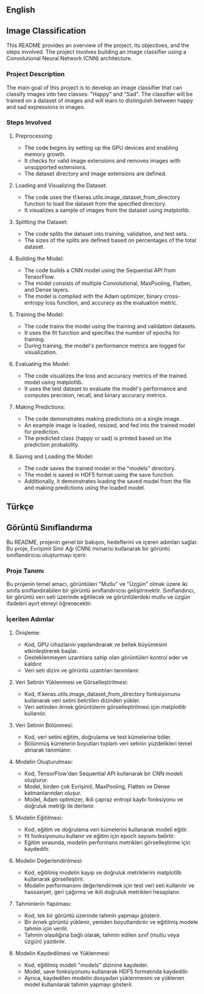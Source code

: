 ## English
## Image Classification

This README provides an overview of the project, its objectives, and the steps involved. The project involves building an image classifier using a Convolutional Neural Network (CNN) architecture.

### Project Description
The main goal of this project is to develop an image classifier that can classify images into two classes: "Happy" and "Sad". The classifier will be trained on a dataset of images and will learn to distinguish between happy and sad expressions in images.

### Steps Involved
1. Preprocessing:
	- The code begins by setting up the GPU devices and enabling memory growth.
	- It checks for valid image extensions and removes images with unsupported extensions.
	- The dataset directory and image extensions are defined.

2. Loading and Visualizing the Dataset:
	- The code uses the tf.keras.utils.image_dataset_from_directory function to load the dataset from the specified directory.
	- It visualizes a sample of images from the dataset using matplotlib.

3. Splitting the Dataset:
	- The code splits the dataset into training, validation, and test sets.
	- The sizes of the splits are defined based on percentages of the total dataset.

4. Building the Model:
	- The code builds a CNN model using the Sequential API from TensorFlow.
	- The model consists of multiple Convolutional, MaxPooling, Flatten, and Dense layers.
	- The model is compiled with the Adam optimizer, binary cross-entropy loss function, and accuracy as the evaluation metric.

5. Training the Model:
	- The code trains the model using the training and validation datasets.
	- It uses the fit function and specifies the number of epochs for training.
	- During training, the model's performance metrics are logged for visualization.

6. Evaluating the Model:
	- The code visualizes the loss and accuracy metrics of the trained model using matplotlib.
	- It uses the test dataset to evaluate the model's performance and computes precision, recall, and binary accuracy metrics.

7. Making Predictions:
	- The code demonstrates making predictions on a single image.
	- An example image is loaded, resized, and fed into the trained model for prediction.
	- The predicted class (happy or sad) is printed based on the prediction probability.

8. Saving and Loading the Model:
	- The code saves the trained model in the "models" directory.
	- The model is saved in HDF5 format using the save function.
	- Additionally, it demonstrates loading the saved model from the file and making predictions using the loaded model.



## Türkçe
## Görüntü Sınıflandırma
Bu README, projenin genel bir bakışını, hedeflerini ve içeren adımları sağlar. Bu proje, Evrişimli Sinir Ağı (CNN) mimarisi kullanarak bir görüntü sınıflandırıcısı oluşturmayı içerir.

### Proje Tanımı
Bu projenin temel amacı, görüntüleri "Mutlu" ve "Üzgün" olmak üzere iki sınıfa sınıflandırabilen bir görüntü sınıflandırıcısı geliştirmektir. Sınıflandırıcı, bir görüntü veri seti üzerinde eğitilecek ve görüntülerdeki mutlu ve üzgün ifadeleri ayırt etmeyi öğrenecektir.

### İçerilen Adımlar

1. Önişleme:
	- Kod, GPU cihazlarını yapılandırarak ve bellek büyümesini etkinleştirerek başlar.
	- Desteklenmeyen uzantılara sahip olan görüntüleri kontrol eder ve kaldırır.
	- Veri seti dizini ve görüntü uzantıları tanımlanır.

2. Veri Setinin Yüklenmesi ve Görselleştirilmesi:
	- Kod, tf.keras.utils.image_dataset_from_directory fonksiyonunu kullanarak veri setini belirtilen dizinden yükler.
	- Veri setinden örnek görüntülerin görselleştirilmesi için matplotlib kullanılır.

3. Veri Setinin Bölünmesi:
	- Kod, veri setini eğitim, doğrulama ve test kümelerine böler.
	- Bölünmüş kümelerin boyutları toplam veri setinin yüzdelikleri temel alınarak tanımlanır.

4. Modelin Oluşturulması:
	- Kod, TensorFlow'dan Sequential API kullanarak bir CNN modeli oluşturur.
	- Model, birden çok Evrişimli, MaxPooling, Flatten ve Dense katmanlarından oluşur.
	- Model, Adam optimizer, ikili çapraz entropi kaybı fonksiyonu ve doğruluk metriği ile derlenir.

5. Modelin Eğitilmesi:
	- Kod, eğitim ve doğrulama veri kümelerini kullanarak modeli eğitir.
	- fit fonksiyonunu kullanır ve eğitim için epoch sayısını belirtir.
	- Eğitim sırasında, modelin performans metrikleri görselleştirme için kaydedilir.

6. Modelin Değerlendirilmesi:
	- Kod, eğitilmiş modelin kayıp ve doğruluk metriklerini matplotlib kullanarak görselleştirir.
	- Modelin performansını değerlendirmek için test veri seti kullanılır ve hassasiyet, geri çağırma ve ikili doğruluk metrikleri hesaplanır.

7. Tahminlerin Yapılması:
	- Kod, tek bir görüntü üzerinde tahmin yapmayı gösterir.
	- Bir örnek görüntü yüklenir, yeniden boyutlandırılır ve eğitilmiş modele tahmin için verilir.
	- Tahmin olasılığına bağlı olarak, tahmin edilen sınıf (mutlu veya üzgün) yazdırılır.

8. Modelin Kaydedilmesi ve Yüklenmesi:
	- Kod, eğitilmiş modeli "models" dizinine kaydeder.
	- Model, save fonksiyonunu kullanarak HDF5 formatında kaydedilir.
	- Ayrıca, kaydedilen modelin dosyadan yüklenmesini ve yüklenen model kullanılarak tahmin yapmayı gösterir.
